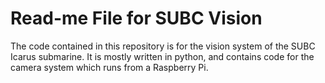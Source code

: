 # Read-me File for SUBC Vision 
The code contained in this repository is for the vision system of the SUBC Icarus submarine. 
It is mostly written in python, and contains code for the camera system which runs from a Raspberry Pi. 

